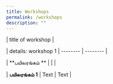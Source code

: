 ```yaml
---
title: Workshops
permalink: /workshops
description: ""
---
```

| title of workshop |

| details: workshop 1  | -------- | -------- |

| **பயிலரங்கம் **  |     |      |

| **பயிலரங்கம் 1**     | Text     | Text     |
